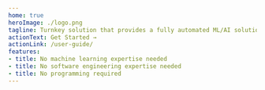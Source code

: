 ```yaml
---
home: true
heroImage: ./logo.png
tagline: Turnkey solution that provides a fully automated ML/AI solution to many different research and business needs
actionText: Get Started →
actionLink: /user-guide/
features:
- title: No machine learning expertise needed
- title: No software engineering expertise needed
- title: No programming required
---
```

